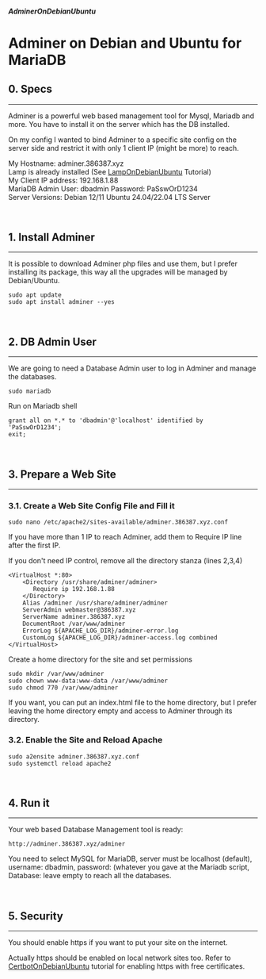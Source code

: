 ##### AdminerOnDebianUbuntu 
# Adminer on Debian and Ubuntu for MariaDB 

## 0. Specs
---
Adminer is a powerful web based management tool for Mysql, Mariadb and  more. You have to install it on the server which has the DB installed.

On my config I wanted to bind Adminer to a specific site config on the  server side and restrict it with only 1 client IP (might be more) to  reach.

My Hostname: adminer.386387.xyz  
Lamp is already installed (See [LampOnDebianUbuntu](LampOnDebianUbuntu.html) Tutorial)  
My Client IP address: 192.168.1.88  
MariaDB Admin User: dbadmin   Password: PaSswOrD1234  
Server Versions: Debian 12/11 Ubuntu 24.04/22.04 LTS Server

<br>

## 1. Install Adminer
---
It is possible to download Adminer php files and use them, but I prefer  installing its package, this way all the upgrades will be managed by  Debian/Ubuntu.

```
sudo apt update
sudo apt install adminer --yes
```

<br>

## 2. DB Admin User
---
We are going to need a Database Admin user to log in Adminer and manage  the databases.

```
sudo mariadb
```

Run on Mariadb shell

```
grant all on *.* to 'dbadmin'@'localhost' identified by 'PaSswOrD1234';
exit;
```

<br>

## 3. Prepare a Web Site
---
### 3.1. Create a Web Site Config File and Fill it
```
sudo nano /etc/apache2/sites-available/adminer.386387.xyz.conf
```

If you have more than 1 IP to reach Adminer, add them to Require IP line  after the first IP.

If you don't need IP control, remove all the directory stanza (lines 2,3,4)

```
<VirtualHost *:80>
    <Directory /usr/share/adminer/adminer>
       Require ip 192.168.1.88
    </Directory>   
    Alias /adminer /usr/share/adminer/adminer
    ServerAdmin webmaster@386387.xyz	
    ServerName adminer.386387.xyz
    DocumentRoot /var/www/adminer
    ErrorLog ${APACHE_LOG_DIR}/adminer-error.log
    CustomLog ${APACHE_LOG_DIR}/adminer-access.log combined
</VirtualHost>
```

Create a home directory for the site and set permissions

```
sudo mkdir /var/www/adminer
sudo chown www-data:www-data /var/www/adminer
sudo chmod 770 /var/www/adminer
```

If you want, you can put an index.html file to the home directory, but I  prefer leaving the home directory empty and access to Adminer through its  directory.

### 3.2. Enable the Site and Reload Apache
```
sudo a2ensite adminer.386387.xyz.conf
sudo systemctl reload apache2
```

<br>

## 4. Run it
---
Your web based Database Management tool is ready:

`http://adminer.386387.xyz/adminer`

You need to select MySQL for MariaDB, server must be localhost (default), username: dbadmin, password: (whatever you gave at the Mariadb script, Database: leave empty to reach all the databases.

<br>

## 5. Security
---
You should enable https if you want to put your site on the internet. 

Actually https should be enabled on local network sites too. Refer to  [CertbotOnDebianUbuntu](CertbotOnDebianUbuntu.html) tutorial for enabling https with free certificates.
